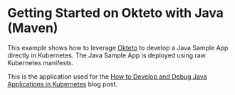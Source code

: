 # Getting Started on Okteto with Java (Maven)

This example shows how to leverage [Okteto](https://github.com/okteto/okteto) to develop a Java Sample App directly in Kubernetes. The Java Sample App is deployed using raw Kubernetes manifests.

This is the application used for the [How to Develop and Debug Java Applications in Kubernetes](https://okteto.com/blog/how-to-develop-java-apps-in-kubernetes/) blog post.
